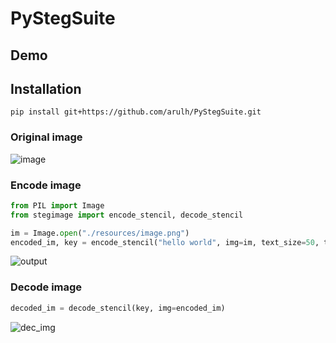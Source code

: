 # PyStegSuite

## Demo



## Installation

`pip install git+https://github.com/arulh/PyStegSuite.git`

### Original image

![image](https://github.com/arulh/PyStegSuite/assets/104797653/116a6ed9-f97f-4771-acfa-1a12e6d980b5)

### Encode image

``` python
from PIL import Image
from stegimage import encode_stencil, decode_stencil

im = Image.open("./resources/image.png")
encoded_im, key = encode_stencil("hello world", img=im, text_size=50, text_coords=(50, 50))
```
![output](https://github.com/arulh/PyStegSuite/assets/104797653/96b052dc-1154-4393-8f7f-afbd7e8d180e)

### Decode image

```python
decoded_im = decode_stencil(key, img=encoded_im)
```

![dec_img](https://github.com/arulh/PyStegSuite/assets/104797653/8c51a67e-6810-469d-bb65-98dfbafa9cfe)
